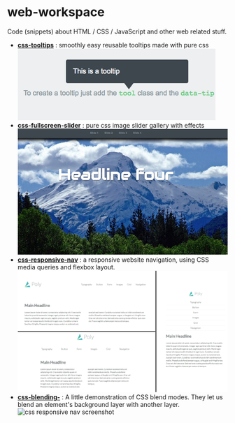 # web-workspace
Code (snippets) about HTML / CSS / JavaScript and other web related stuff.



* [**css-tooltips**](css-tooltips) : smoothly easy reusable tooltips made with pure css 
![css tooltips image](css-tooltips/css-tooltips-screenshot.png)
* [**css-fullscreen-slider**](css-fullscreen-slider) : pure css image slider gallery with effects 
![css fullscreen slider](css-fullscreen-slider/css-fullscreen-slider-screenshot.png)
* [**css-responsive-nav**](css-responsive-nav) : a responsive website navigation, using CSS media queries and flexbox layout. 
![css responsive nav screenshot](css-responsive-nav/css-responsive-nav-screenshot.png)
* [**css-blending-**](css-responsive-nav) : A little demonstration of CSS blend modes. They let us blend an element's background layer with another layer.
![css responsive nav screenshot](css-blending-screenshot.png)


